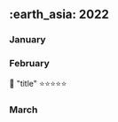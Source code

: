 <h2> :earth_asia: 2022 </h2>
<h3> January </h3>


<h3> February </h3>

:closed_book: "title" :star::star::star::star::star:




<h3> March </h3>


